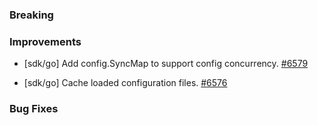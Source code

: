 ### Breaking


### Improvements

- [sdk/go] Add config.SyncMap to support config concurrency.
  [#6579](https://github.com/pulumi/pulumi/pull/6579)

- [sdk/go] Cache loaded configuration files.
  [#6576](https://github.com/pulumi/pulumi/pull/6576)
  
### Bug Fixes

